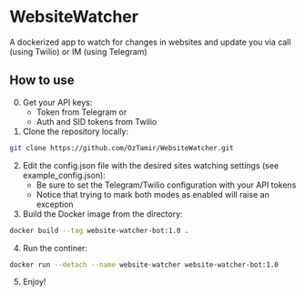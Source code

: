 # WebsiteWatcher
 A dockerized app to watch for changes in websites and update you via call (using Twilio) or IM (using Telegram)

## How to use
0. Get your API keys:
    - Token from Telegram
    or
    - Auth and SID tokens from Twilio
1. Clone the repository locally:
```bash
git clone https://github.com/OzTamir/WebsiteWatcher.git
```
2. Edit the config.json file with the desired sites watching settings (see example_config.json):
    - Be sure to set the Telegram/Twilio configuration with your API tokens
    - Notice that trying to mark both modes as enabled will raise an exception
3. Build the Docker image from the directory:
```bash
docker build --tag website-watcher-bot:1.0 .
```
4. Run the continer:
```bash
docker run --detach --name website-watcher website-watcher-bot:1.0
```
5. Enjoy!
